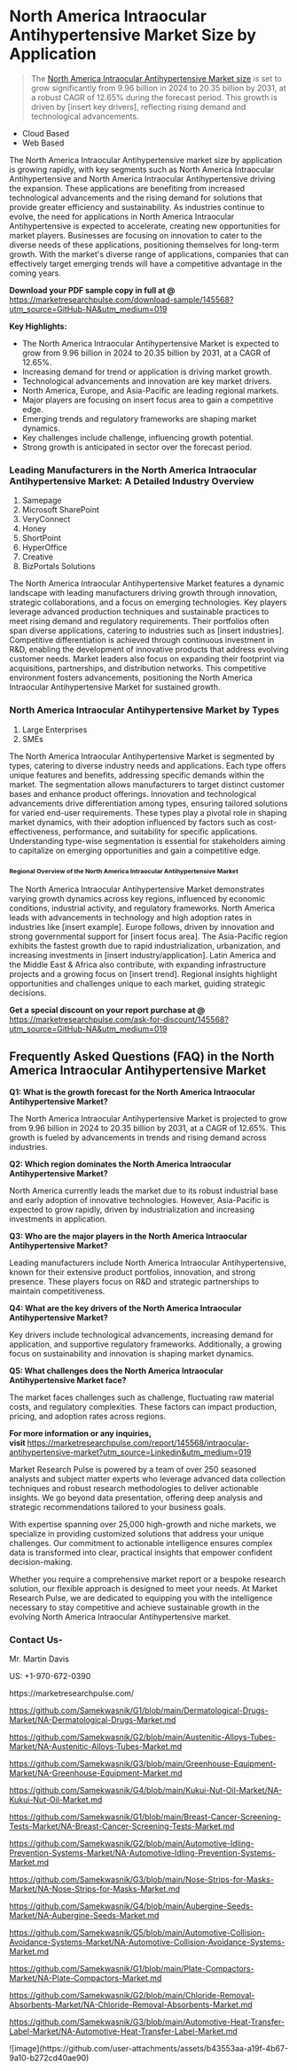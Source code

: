 <h1>North America Intraocular Antihypertensive Market&nbsp;Size by Application</h1><blockquote><p>The <a href="https://marketresearchpulse.com/download-sample/145568?utm_source=GitHub-NA&amp;utm_medium=019">North America Intraocular Antihypertensive Market size</a> is set to grow significantly from 9.96 billion in 2024 to 20.35 billion by 2031, at a robust CAGR of 12.65% during the forecast period. This growth is driven by [insert key drivers], reflecting rising demand and technological advancements.</p></blockquote><ul><li>Cloud Based <li> Web Based</li></ul><p>The North America Intraocular Antihypertensive market size by application is growing rapidly, with key segments such as North America Intraocular Antihypertensive and North America Intraocular Antihypertensive driving the expansion. These applications are benefiting from increased technological advancements and the rising demand for solutions that provide greater efficiency and sustainability. As industries continue to evolve, the need for applications in North America Intraocular Antihypertensive is expected to accelerate, creating new opportunities for market players. Businesses are focusing on innovation to cater to the diverse needs of these applications, positioning themselves for long-term growth. With the market's diverse range of applications, companies that can effectively target emerging trends will have a competitive advantage in the coming years.</p><p><strong>Download your PDF sample copy in full at @ </strong><a href="https://marketresearchpulse.com/download-sample/145568?utm_source=GitHub-NA&amp;utm_medium=019">https://marketresearchpulse.com/download-sample/145568?utm_source=GitHub-NA&amp;utm_medium=019</a></p><p><strong>Key Highlights: </strong></p><ul><li>The North America Intraocular Antihypertensive Market is expected to grow from 9.96 billion in 2024 to 20.35 billion by 2031, at a CAGR of 12.65%.</li><li>Increasing demand for trend or application is driving market growth.</li><li>Technological advancements and innovation are key market drivers.</li><li>North America, Europe, and Asia-Pacific are leading regional markets.</li><li>Major players are focusing on insert focus area to gain a competitive edge.</li><li>Emerging trends and regulatory frameworks are shaping market dynamics.</li><li>Key challenges include challenge, influencing growth potential.</li><li>Strong growth is anticipated in sector over the forecast period.</li></ul><h3>Leading Manufacturers in the North America Intraocular Antihypertensive Market: A Detailed Industry Overview</h3><ol><li>Samepage</li><li>Microsoft SharePoint</li><li>VeryConnect</li><li>Honey</li><li>ShortPoint</li><li>HyperOffice</li><li>Creative</li><li>BizPortals Solutions</li></ol><div class="flex max-w-full flex-col flex-grow"><div class="min-h-8 text-message flex w-full flex-col items-end gap-2 whitespace-normal break-words [.text-message+&amp;]:mt-5" dir="auto" data-message-author-role="assistant" data-message-id="fd8432e4-4910-450d-b182-61b7bfb0a01f" data-message-model-slug="gpt-4o"><div class="flex w-full flex-col gap-1 empty:hidden first:pt-[3px]"><div class="markdown prose w-full break-words dark:prose-invert light"><p>The North America Intraocular Antihypertensive Market features a dynamic landscape with leading manufacturers driving growth through innovation, strategic collaborations, and a focus on emerging technologies. Key players leverage advanced production techniques and sustainable practices to meet rising demand and regulatory requirements. Their portfolios often span diverse applications, catering to industries such as [insert industries]. Competitive differentiation is achieved through continuous investment in R&amp;D, enabling the development of innovative products that address evolving customer needs. Market leaders also focus on expanding their footprint via acquisitions, partnerships, and distribution networks. This competitive environment fosters advancements, positioning the North America Intraocular Antihypertensive Market for sustained growth.</p></div></div></div></div><h3>North America Intraocular Antihypertensive Market by Types</h3><ol><li>Large Enterprises <li> SMEs</li></ol><div class="flex max-w-full flex-col flex-grow"><div class="min-h-8 text-message flex w-full flex-col items-end gap-2 whitespace-normal break-words [.text-message+&amp;]:mt-5" dir="auto" data-message-author-role="assistant" data-message-id="084470be-0bb7-4664-bddf-5156b4f41249" data-message-model-slug="gpt-4o-mini"><div class="flex w-full flex-col gap-1 empty:hidden first:pt-[3px]"><div class="markdown prose w-full break-words dark:prose-invert light"><p>The North America Intraocular Antihypertensive Market is segmented by types, catering to diverse industry needs and applications. Each type offers unique features and benefits, addressing specific demands within the market. The segmentation allows manufacturers to target distinct customer bases and enhance product offerings. Innovation and technological advancements drive differentiation among types, ensuring tailored solutions for varied end-user requirements. These types play a pivotal role in shaping market dynamics, with their adoption influenced by factors such as cost-effectiveness, performance, and suitability for specific applications. Understanding type-wise segmentation is essential for stakeholders aiming to capitalize on emerging opportunities and gain a competitive edge.</p></div></div></div></div><h3><span style="font-size: 11px;">Regional Overview of the North America Intraocular Antihypertensive Market</span></h3><div class="flex max-w-full flex-col flex-grow"><div class="min-h-8 text-message flex w-full flex-col items-end gap-2 whitespace-normal break-words [.text-message+&amp;]:mt-5" dir="auto" data-message-author-role="assistant" data-message-id="e9038762-ce64-4e30-91c9-9bd413514231" data-message-model-slug="gpt-4o-mini"><div class="flex w-full flex-col gap-1 empty:hidden first:pt-[3px]"><div class="markdown prose w-full break-words dark:prose-invert light"><p>The North America Intraocular Antihypertensive Market demonstrates varying growth dynamics across key regions, influenced by economic conditions, industrial activity, and regulatory frameworks. North America leads with advancements in technology and high adoption rates in industries like [insert example]. Europe follows, driven by innovation and strong governmental support for [insert focus area]. The Asia-Pacific region exhibits the fastest growth due to rapid industrialization, urbanization, and increasing investments in [insert industry/application]. Latin America and the Middle East &amp; Africa also contribute, with expanding infrastructure projects and a growing focus on [insert trend]. Regional insights highlight opportunities and challenges unique to each market, guiding strategic decisions.</p></div></div></div></div><p><strong>Get a special discount on your report purchase at @ </strong><a href="https://marketresearchpulse.com/ask-for-discount/145568?utm_source=GitHub-NA&amp;utm_medium=019">https://marketresearchpulse.com/ask-for-discount/145568?utm_source=GitHub-NA&amp;utm_medium=019</a></p><h2>Frequently Asked Questions (FAQ) in the North America Intraocular Antihypertensive Market</h2><p><strong>Q1: What is the growth forecast for the North America Intraocular Antihypertensive Market?</strong></p><p>The North America Intraocular Antihypertensive Market is projected to grow from 9.96 billion in 2024 to 20.35 billion by 2031, at a CAGR of 12.65%. This growth is fueled by advancements in trends and rising demand across industries.</p><p><strong>Q2: Which region dominates the North America Intraocular Antihypertensive Market?</strong></p><p>North America currently leads the market due to its robust industrial base and early adoption of innovative technologies. However, Asia-Pacific is expected to grow rapidly, driven by industrialization and increasing investments in application.</p><p><strong>Q3: Who are the major players in the North America Intraocular Antihypertensive Market?</strong></p><p>Leading manufacturers include North America Intraocular Antihypertensive, known for their extensive product portfolios, innovation, and strong presence. These players focus on R&amp;D and strategic partnerships to maintain competitiveness.</p><p><strong>Q4: What are the key drivers of the North America Intraocular Antihypertensive Market?</strong></p><p>Key drivers include technological advancements, increasing demand for application, and supportive regulatory frameworks. Additionally, a growing focus on sustainability and innovation is shaping market dynamics.</p><p><strong>Q5: What challenges does the North America Intraocular Antihypertensive Market face?</strong></p><p>The market faces challenges such as challenge, fluctuating raw material costs, and regulatory complexities. These factors can impact production, pricing, and adoption rates across regions.</p><p><strong>For more information or any inquiries, visit&nbsp;</strong><a href="https://marketresearchpulse.com/report/145568/intraocular-antihypertensive-market?utm_source=Linkedin&utm_medium=019">https://marketresearchpulse.com/report/145568/intraocular-antihypertensive-market?utm_source=Linkedin&utm_medium=019</a></p><p>Market Research Pulse is powered by a team of over 250 seasoned analysts and subject matter experts who leverage advanced data collection techniques and robust research methodologies to deliver actionable insights. We go beyond data presentation, offering deep analysis and strategic recommendations tailored to your business goals.</p><p>With expertise spanning over 25,000 high-growth and niche markets, we specialize in providing customized solutions that address your unique challenges. Our commitment to actionable intelligence ensures complex data is transformed into clear, practical insights that empower confident decision-making.</p><p>Whether you require a comprehensive market report or a bespoke research solution, our flexible approach is designed to meet your needs. At Market Research Pulse, we are dedicated to equipping you with the intelligence necessary to stay competitive and achieve sustainable growth in the evolving North America Intraocular Antihypertensive market.</p><h3><strong>Contact Us-</strong></h3><p>Mr. Martin Davis</p><p>US: +1-970-672-0390</p><p>https://marketresearchpulse.com/</p><p><a href="https://github.com/Samekwasnik/G1/blob/main/Dermatological-Drugs-Market/NA-Dermatological-Drugs-Market.md">https://github.com/Samekwasnik/G1/blob/main/Dermatological-Drugs-Market/NA-Dermatological-Drugs-Market.md</a></p><p><a href="https://github.com/Samekwasnik/G2/blob/main/Austenitic-Alloys-Tubes-Market/NA-Austenitic-Alloys-Tubes-Market.md">https://github.com/Samekwasnik/G2/blob/main/Austenitic-Alloys-Tubes-Market/NA-Austenitic-Alloys-Tubes-Market.md</a></p><p><a href="https://github.com/Samekwasnik/G3/blob/main/Greenhouse-Equipment-Market/NA-Greenhouse-Equipment-Market.md">https://github.com/Samekwasnik/G3/blob/main/Greenhouse-Equipment-Market/NA-Greenhouse-Equipment-Market.md</a></p><p><a href="https://github.com/Samekwasnik/G4/blob/main/Kukui-Nut-Oil-Market/NA-Kukui-Nut-Oil-Market.md">https://github.com/Samekwasnik/G4/blob/main/Kukui-Nut-Oil-Market/NA-Kukui-Nut-Oil-Market.md</a></p><p><a href="https://github.com/Samekwasnik/G1/blob/main/Breast-Cancer-Screening-Tests-Market/NA-Breast-Cancer-Screening-Tests-Market.md">https://github.com/Samekwasnik/G1/blob/main/Breast-Cancer-Screening-Tests-Market/NA-Breast-Cancer-Screening-Tests-Market.md</a></p><p><a href="https://github.com/Samekwasnik/G2/blob/main/Automotive-Idling-Prevention-Systems-Market/NA-Automotive-Idling-Prevention-Systems-Market.md">https://github.com/Samekwasnik/G2/blob/main/Automotive-Idling-Prevention-Systems-Market/NA-Automotive-Idling-Prevention-Systems-Market.md</a></p><p><a href="https://github.com/Samekwasnik/G3/blob/main/Nose-Strips-for-Masks-Market/NA-Nose-Strips-for-Masks-Market.md">https://github.com/Samekwasnik/G3/blob/main/Nose-Strips-for-Masks-Market/NA-Nose-Strips-for-Masks-Market.md</a></p><p><a href="https://github.com/Samekwasnik/G4/blob/main/Aubergine-Seeds-Market/NA-Aubergine-Seeds-Market.md">https://github.com/Samekwasnik/G4/blob/main/Aubergine-Seeds-Market/NA-Aubergine-Seeds-Market.md</a></p><p><a href="https://github.com/Samekwasnik/G5/blob/main/Automotive-Collision-Avoidance-Systems-Market/NA-Automotive-Collision-Avoidance-Systems-Market.md">https://github.com/Samekwasnik/G5/blob/main/Automotive-Collision-Avoidance-Systems-Market/NA-Automotive-Collision-Avoidance-Systems-Market.md</a></p><p><a href="https://github.com/Samekwasnik/G1/blob/main/Plate-Compactors-Market/NA-Plate-Compactors-Market.md">https://github.com/Samekwasnik/G1/blob/main/Plate-Compactors-Market/NA-Plate-Compactors-Market.md</a></p><p><a href="https://github.com/Samekwasnik/G2/blob/main/Chloride-Removal-Absorbents-Market/NA-Chloride-Removal-Absorbents-Market.md">https://github.com/Samekwasnik/G2/blob/main/Chloride-Removal-Absorbents-Market/NA-Chloride-Removal-Absorbents-Market.md</a></p><p><a href="https://github.com/Samekwasnik/G3/blob/main/Automotive-Heat-Transfer-Label-Market/NA-Automotive-Heat-Transfer-Label-Market.md">https://github.com/Samekwasnik/G3/blob/main/Automotive-Heat-Transfer-Label-Market/NA-Automotive-Heat-Transfer-Label-Market.md</a></p>
![image](https://github.com/user-attachments/assets/b43553aa-a19f-4b67-9a10-b272cd40ae90)
